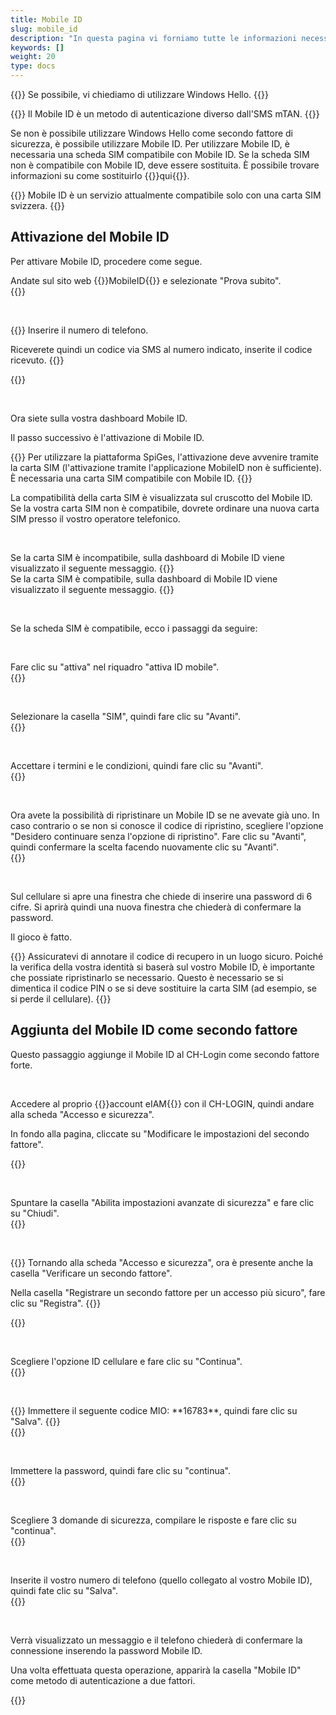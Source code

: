 ```yaml
---
title: Mobile ID
slug: mobile_id
description: "In questa pagina vi forniamo tutte le informazioni necessarie per utilizzare il Mobile ID come secondo fattore di sicurezza."
keywords: []
weight: 20
type: docs
---
```


{{<alert color="warning">}}
Se possibile, vi chiediamo di utilizzare Windows Hello.
{{</alert>}}

{{<alert color="warning">}}
Il Mobile ID è un metodo di autenticazione diverso dall'SMS mTAN.
{{</alert>}}

Se non è possibile utilizzare Windows Hello come secondo fattore di sicurezza, è possibile utilizzare Mobile ID. Per utilizzare Mobile ID, è necessaria una scheda SIM compatibile con Mobile ID. Se la scheda SIM non è compatibile con Mobile ID, deve essere sostituita. È possibile trovare informazioni su come sostituirlo {{<link url="https://www.mobileid.ch/it/comessa-sim" newTab="true">}}qui{{</link>}}.

{{<alert color="info">}}
Mobile ID è un servizio attualmente compatibile solo con una carta SIM svizzera.
{{</alert>}}

## Attivazione del Mobile ID

Per attivare Mobile ID, procedere come segue.

<!-- 1ere paire de colonnes -->

<div class="two_column">

<div class="left_col">
<!-- First column content goes here -->
Andate sul sito web {{<link url="https://www.mobileid.ch/it">}}MobileID{{</link>}} e selezionate "Prova subito".
</div>

<div class="right_col">
<!-- Second column content goes here -->
{{<insertImage image="mobile_id_it.png" description="MobileID" class="edge max-w-90">}}  
</div>

</div>

&nbsp;

<!-- 2eme paire de colonnes -->

<div class="two_column">

<div class="left_col">
<!-- First column content goes here -->
{{<markdown>}}
Inserire il numero di telefono.

Riceverete quindi un codice via SMS al numero indicato, inserite il codice ricevuto.
{{</markdown>}}
</div>

<div class="right_col">
<!-- Second column content goes here -->
{{<insertImage image="saisie_tel_it.png" description="Code SMS" class="edge max-w-90">}}    
</div>

</div>

&nbsp;

Ora siete sulla vostra dashboard Mobile ID. 

Il passo successivo è l'attivazione di Mobile ID. 

{{<alert color="warning">}}
Per utilizzare la piattaforma SpiGes, l'attivazione deve avvenire tramite la carta SIM (l'attivazione tramite l'applicazione MobileID non è sufficiente). È necessaria una carta SIM compatibile con Mobile ID. 
{{</alert>}}

La compatibilità della carta SIM è visualizzata sul cruscotto del Mobile ID. Se la vostra carta SIM non è compatibile, dovrete ordinare una nuova carta SIM presso il vostro operatore telefonico.

&nbsp; 

<!-- 3eme paire de colonnes -->

<div class="two_column">

<div class="left_col">
<!-- First column content goes here -->
Se la carta SIM è incompatibile, sulla dashboard di Mobile ID viene visualizzato il seguente messaggio.
{{<insertImage image="sim_incompatible_fr.png" description="Code SMS" class="edge max-w-90">}}    <!-- ATTENTION image en français -->

</div>

<div class="right_col">
<!-- Second column content goes here -->
Se la carta SIM è compatibile, sulla dashboard di Mobile ID viene visualizzato il seguente messaggio.
{{<insertImage image="sim_compatible_fr.png" description="Code SMS" class="edge max-w-90">}}      <!-- ATTENTION image en français -->
</div>

</div>

&nbsp;

Se la scheda SIM è compatibile, ecco i passaggi da seguire: 

&nbsp;

<!-- 4eme paire de colonnes -->

<div class="two_column">

<div class="left_col">
<!-- First column content goes here -->
Fare clic su "attiva" nel riquadro "attiva ID mobile". 
</div>

<div class="right_col">
<!-- Second column content goes here -->
{{<insertImage image="activer_mobile_id.png" description="activer MobileID" class="edge max-w-90">}}    <!-- ATTENTION image en français -->
</div>

</div>

&nbsp;

<!-- 5eme paire de colonnes -->

<div class="two_column">

<div class="left_col">
<!-- First column content goes here -->
Selezionare la casella "SIM", quindi fare clic su "Avanti".
</div>

<div class="right_col">
<!-- Second column content goes here -->
{{<insertImage image="choix_sim.png" description="Choix carte SIM" class="edge max-w-90">}}     <!-- ATTENTION image en français -->
</div>

</div>

&nbsp;

<!-- 4eme paire de colonnes -->

<div class="two_column">

<div class="left_col">
<!-- First column content goes here -->
Accettare i termini e le condizioni, quindi fare clic su "Avanti".
</div>

<div class="right_col">
<!-- Second column content goes here -->
{{<insertImage image="cond_utilisation_fr.png" description="Conditions d'utilisation" class="edge max-w-90">}}      <!-- ATTENTION image en français -->
</div>

</div>

&nbsp;

<!-- 4eme paire de colonnes -->

<div class="two_column">

<div class="left_col">
<!-- First column content goes here -->
Ora avete la possibilità di ripristinare un Mobile ID se ne avevate già uno. In caso contrario o se non si conosce il codice di ripristino, scegliere l'opzione "Desidero continuare senza l'opzione di ripristino". Fare clic su "Avanti", quindi confermare la scelta facendo nuovamente clic su "Avanti".
</div>

<div class="right_col">
<!-- Second column content goes here -->
{{<insertImage image="choix_recup.png" description="Possibilité récupération" class="edge max-w-90">}}      <!-- ATTENTION image en français -->
</div>

</div>

&nbsp;

Sul cellulare si apre una finestra che chiede di inserire una password di 6 cifre. Si aprirà quindi una nuova finestra che chiederà di confermare la password.

Il gioco è fatto.

{{<alert color="warning">}}
Assicuratevi di annotare il codice di recupero in un luogo sicuro. Poiché la verifica della vostra identità si baserà sul vostro Mobile ID, è importante che possiate ripristinarlo se necessario. Questo è necessario se si dimentica il codice PIN o se si deve sostituire la carta SIM (ad esempio, se si perde il cellulare). 
{{</alert>}}


## Aggiunta del Mobile ID come secondo fattore

Questo passaggio aggiunge il Mobile ID al CH-Login come secondo fattore forte.

<!-- Se avete già un secondo fattore (debole) (mTAN), vi consigliamo di eliminarlo prima. A tal fine, fate clic su Elimina nella casella Numero di cellulare (mTAN). È quindi possibile seguire le istruzioni di cui sopra per registrare l'ID cellulare come secondo fattore (forte). -->


&nbsp;

<!-- 1ere paire de colonnes -->

<div class="two_column">

<div class="left_col">
<!-- First column content goes here -->
<p> Accedere al proprio {{<link url="https://www.myaccount.eiam.admin.ch/" newTab="true">}}account eIAM{{</link>}} con il CH-LOGIN, quindi andare alla scheda "Accesso e sicurezza". </p>

<p> In fondo alla pagina, cliccate su "Modificare le impostazioni del secondo fattore". </p>
</div>

<div class="right_col">
<!-- Second column content goes here -->
{{<insertImage image="modif_parametres_it.png" description="modification paramètres" class="edge max-w-90">}}    
</div>

</div>

&nbsp; 

<!-- 2eme paire de colonnes -->

<div class="two_column">

<div class="left_col">
<!-- First column content goes here -->
Spuntare la casella "Abilita impostazioni avanzate di sicurezza" e fare clic su "Chiudi".
</div>

<div class="right_col">
<!-- Second column content goes here -->
{{<insertImage image="activation_param_it.png" description="Activation paramètres avancés" class="edge max-w-90">}}     
</div>

</div>

&nbsp; 

<!-- 3eme paire de colonnes -->

<div class="two_column">

<div class="left_col">
<!-- First column content goes here -->
{{<markdown>}}
Tornando alla scheda "Accesso e sicurezza", ora è presente anche la casella "Verificare un secondo fattore".

Nella casella "Registrare un secondo fattore per un accesso più sicuro", fare clic su "Registra".
{{</markdown>}}
</div>

<div class="right_col">
<!-- Second column content goes here -->
{{<insertImage image="ajout_facteur_it.png" description="ajout second facteur" class="edge max-w-90">}}           
</div>

</div>

&nbsp; 

<!-- 4eme paire de colonnes -->

<div class="two_column">

<div class="left_col">
<!-- First column content goes here -->
Scegliere l'opzione ID cellulare e fare clic su "Continua".
</div>

<div class="right_col">
<!-- Second column content goes here -->
{{<insertImage image="choix_mobileid_it.png" description="ajout second facteur" class="edge max-w-90">}}       
</div>

</div>

&nbsp;

<!-- 5eme paire de colonnes -->

<div class="two_column">

<div class="left_col">
<!-- First column content goes here -->
{{<markdown>}}
Immettere il seguente codice MIO: **16783**, quindi fare clic su "Salva".
{{</markdown>}}
</div>

<div class="right_col">
<!-- Second column content goes here -->
{{<insertImage image="code_mio_it.png" description="ajout second facteur" class="edge max-w-90">}} 
</div>

</div>

&nbsp; 

<!-- 6eme paire de colonnes -->

<div class="two_column">

<div class="left_col">
<!-- First column content goes here -->
Immettere la password, quindi fare clic su "continua".
</div>

<div class="right_col">
<!-- Second column content goes here -->
{{<insertImage image="mot_de_passe.png" description="Mot de passe" class="edge max-w-90">}}           <!-- ATTENTION image en français -->
</div>

</div>

&nbsp; 

<!-- 7eme paire de colonnes -->

<div class="two_column">

<div class="left_col">
<!-- First column content goes here -->
Scegliere 3 domande di sicurezza, compilare le risposte e fare clic su "continua".
</div>

<div class="right_col">
<!-- Second column content goes here -->
{{<insertImage image="questions_secu.png" description="ajout questions sécurité" class="edge max-w-90">}}         <!-- ATTENTION image en français -->
</div>

</div>

&nbsp;

<!-- 8eme paire de colonnes -->

<div class="two_column">

<div class="left_col">
<!-- First column content goes here -->
Inserite il vostro numero di telefono (quello collegato al vostro Mobile ID), quindi fate clic su "Salva".
</div>

<div class="right_col">
<!-- Second column content goes here -->
{{<insertImage image="saisie_tel.png" description="ajout second facteur" class="edge max-w-90">}}         <!-- ATTENTION image en français -->
</div>

</div>

&nbsp;

Verrà visualizzato un messaggio e il telefono chiederà di confermare la connessione inserendo la password Mobile ID. 

Una volta effettuata questa operazione, apparirà la casella "Mobile ID" come metodo di autenticazione a due fattori. 

{{<insertImage image="mobileid_present.png" description="ajout second facteur" class="edge max-w-90">}}           <!-- ATTENTION image en français -->
